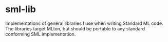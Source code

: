 sml-lib
=======

Implementations of general libraries I use when writing Standard ML code. The libraries target MLton, but should be portable to any standard conforming SML implementation.
